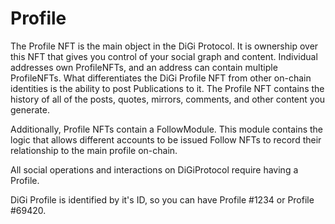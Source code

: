 # Profile

The Profile NFT is the main object in the DiGi Protocol. It is ownership over this NFT that gives you control of your social graph and content. Individual addresses own ProfileNFTs, and an address can contain multiple ProfileNFTs. What differentiates the DiGi Profile NFT from other on-chain identities is the ability to post Publications to it. The Profile NFT contains the history of all of the posts, quotes, mirrors, comments, and other content you generate.

Additionally, Profile NFTs contain a FollowModule. This module contains the logic that allows different accounts to be issued Follow NFTs to record their relationship to the main profile on-chain.

All social operations and interactions on DiGiProtocol require having a Profile.

DiGi Profile is identified by it's ID, so you can have Profile #1234 or Profile #69420.